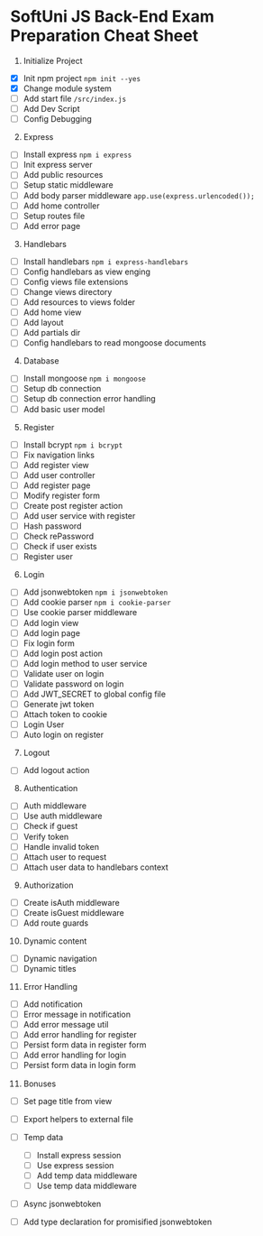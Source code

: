 # SoftUni JS Back-End Exam Preparation Cheat Sheet

1. Initialize Project
 - [x] Init npm project `npm init --yes`
 - [x] Change module system
 - [ ] Add start file `/src/index.js`
 - [ ] Add Dev Script
 - [ ] Config Debugging
2. Express
 - [ ] Install express `npm i express`
 - [ ] Init express server
 - [ ] Add public resources
 - [ ] Setup static middleware
 - [ ] Add body parser middleware `app.use(express.urlencoded());`
 - [ ] Add home controller
 - [ ] Setup routes file
 - [ ] Add error page
3. Handlebars
 - [ ] Install handlebars `npm i express-handlebars`
 - [ ] Config handlebars as view enging
 - [ ] Config views file extensions
 - [ ] Change views directory
 - [ ] Add resources to views folder
 - [ ] Add home view
 - [ ] Add layout
 - [ ] Add partials dir
 - [ ] Config handlebars to read mongoose documents
4. Database
 - [ ] Install mongoose `npm i mongoose`
 - [ ] Setup db connection
 - [ ] Setup db connection error handling
 - [ ] Add basic user model
5. Register
 - [ ] Install bcrypt `npm i bcrypt`
 - [ ] Fix navigation links
 - [ ] Add register view
 - [ ] Add user controller
 - [ ] Add register page
 - [ ] Modify register form
 - [ ] Create post register action
 - [ ] Add user service with register
 - [ ] Hash password
 - [ ] Check rePassword
 - [ ] Check if user exists
 - [ ] Register user
6. Login
 - [ ] Add jsonwebtoken `npm i jsonwebtoken`
 - [ ] Add cookie parser `npm i cookie-parser`
 - [ ] Use cookie parser middleware
 - [ ] Add login view
 - [ ] Add login page
 - [ ] Fix login form 
 - [ ] Add login post action
 - [ ] Add login method to user service
 - [ ] Validate user on login
 - [ ] Validate password on login
 - [ ] Add JWT_SECRET to global config file
 - [ ] Generate jwt token
 - [ ] Attach token to cookie
 - [ ] Login User
 - [ ] Auto login on register
7. Logout
 - [ ] Add logout action
8. Authentication
 - [ ] Auth middleware
 - [ ] Use auth middleware
 - [ ] Check if guest
 - [ ] Verify token
 - [ ] Handle invalid token
 - [ ] Attach user to request
 - [ ] Attach user data to handlebars context
9. Authorization
 - [ ] Create isAuth middleware
 - [ ] Create isGuest middleware
 - [ ] Add route guards
10. Dynamic content
 - [ ] Dynamic navigation
 - [ ] Dynamic titles
11. Error Handling
 - [ ] Add notification
 - [ ] Error message in notification
 - [ ] Add error message util
 - [ ] Add error handling for register
 - [ ] Persist form data in register form
 - [ ] Add error handling for login
 - [ ] Persist form data in login form
11. Bonuses
 - [ ] Set page title from view
 - [ ] Export helpers to external file
 - [ ] Temp data
   - [ ] Install express session
   - [ ] Use express session
   - [ ] Add temp data middleware
   - [ ] Use temp data middleware
 - [ ] Async jsonwebtoken
 - [ ] Add type declaration for promisified jsonwebtoken
    
